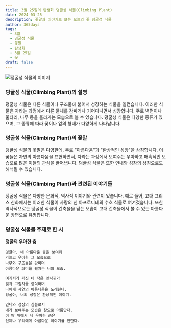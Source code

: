 ```yaml
---
title: 3월 25일의 탄생화 덩굴성 식물(Climbing Plant)
date: 2024-03-25
description: 꽃말과 이야기로 보는 오늘의 꽃 덩굴성 식물
author: 365days
tags:
  - 3월
  - 덩굴성 식물
  - 꽃말
  - 탄생화
  - 3월 25일
  - 꽃
draft: false
---
```



![덩굴성 식물의 이미지](https://cdn.pixabay.com/photo/2016/06/12/22/30/wall-1453158_1280.jpg#center)


### 덩굴성 식물(Climbing Plant)의 설명

덩굴성 식물은 다른 식물이나 구조물에 붙어서 성장하는 식물을 일컫습니다. 이러한 식물은 자라는 과정에서 다른 물체를 감싸거나 기어다니면서 성장합니다. 주로 벽면이나 울타리, 나무 등을 올라가는 모습으로 볼 수 있습니다. 덩굴성 식물은 다양한 종류가 있으며, 그 종류에 따라 꽃이나 잎의 형태가 다양하게 나타납니다.

### 덩굴성 식물(Climbing Plant)의 꽃말

덩굴성 식물의 꽃말은 다양한데, 주로 "아름다움"과 "환상적인 성장"을 상징합니다. 이 꽃들은 자연의 아름다움을 표현하면서, 자라는 과정에서 보여주는 우아하고 매혹적인 모습으로 많은 이들의 관심을 끌어냅니다. 덩굴성 식물은 또한 인내와 성장의 상징으로도 해석될 수 있습니다.

### 덩굴성 식물(Climbing Plant)과 관련된 이야기들

덩굴성 식물은 다양한 문화적, 역사적 이야기와 관련이 있습니다. 예로 들어, 고대 그리스 신화에서는 이러한 식물이 사랑의 신 아프로디테의 수호 식물로 여겨졌습니다. 또한 역사적으로는 덩굴성 식물이 건축물을 덮는 모습이 고대 건축물에서 볼 수 있는 아름다운 장면으로 유명합니다.

### 덩굴성 식물를 주제로 한 시

**덩굴의 우아한 춤**

	덩굴아, 네 아름다운 춤을 보여줘  
	가늘고 우아한 그 모습으로  
	나무와 구조물을 감싸며  
	아름다운 화미를 펼치는 너의 모습.
	
	여기저기 퍼진 네 작은 잎사귀가  
	빛과 그림자를 장식하며  
	나에게 자연의 아름다움을 노래한다.  
	덩굴아, 너의 성장은 환상적인 이야기.
	
	인내와 성장의 심볼로서  
	네가 보여주는 모습은 참으로 아름답다.  
	이 땅 위에서 네 우아한 춤은  
	언제나 우리에게 아름다운 이야기를 전한다.